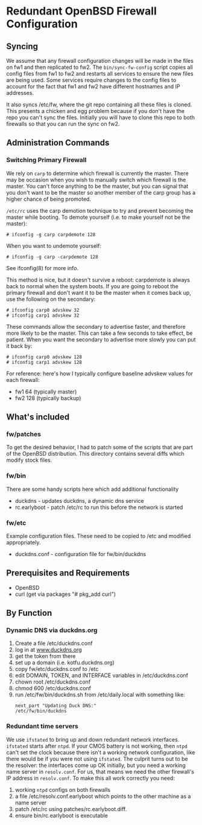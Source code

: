 # Redundant OpenBSD Firewall Configuration

## Syncing

We assume that any firewall configuration changes will be made in the files
on fw1 and then replicated to fw2. The `bin/sync-fw-config` script copies
all config files from fw1 to fw2 and restarts all services to ensure the
new files are being used. Some services require changes to the config
files to account for the fact that fw1 and fw2 have different hostnames
and IP addresses.

It also syncs /etc/fw, where the git repo containing all these files
is cloned. This presents a chicken and egg problem because if you don't
have the repo you can't sync the files. Initially you will have to clone
this repo to both firewalls so that you can run the sync on fw2.

## Administration Commands

### Switching Primary Firewall

We rely on `carp` to determine which firewall is currently the master. There
may be occasion when you wish to manually switch which firewall is the
master. You can't force anything to be the master, but you can signal that
you don't want to be the master so another member of the carp group has a
higher chance of being promoted.

`/etc/rc` uses the carp demotion technique to try and prevent becoming the
master while booting. To demote yourself (i.e. to make yourself not be the
master):

```
# ifconfig -g carp carpdemote 128
```

When you want to undemote yourself:

```
# ifconfig -g carp -carpdemote 128
```

See ifconfig(8) for more info.

This method is nice, but it doesn't survive a reboot: carpdemote is always back
to normal when the system boots. If you are going to reboot the primary firewall
and don't want it to be the master when it comes back up, use the following on
the secondary:

```
# ifconfig carp0 advskew 32
# ifconfig carp1 advskew 32
```

These commands allow the secondary to advertise faster, and therefore more
likely to be the master. This can take a few seconds to take effect, be patient.
When you want the secondary to advertise more slowly you can put it back by:

```
# ifconfig carp0 advskew 128
# ifconfig carp1 advskew 128
```

For reference: here's how I typically configure baseline advskew values for each
firewall:

- fw1 64 (typically master)
- fw2 128 (typically backup)


## What's included

### fw/patches

To get the desired behavior, I had to patch some of the scripts that are
part of the OpenBSD distribution. This directory contains several diffs
which modify stock files.


### fw/bin

There are some handy scripts here which add additional functionality

- duckdns - updates duckdns, a dynamic dns service
- rc.earlyboot - patch /etc/rc to run this before the network is started


### fw/etc

Example configuration files. These need to be copied to /etc and modified
appropriately.

- duckdns.conf - configuration file for fw/bin/duckdns


## Prerequisites and Requirements

- OpenBSD
- curl (get via packages "# pkg_add curl")


## By Function

### Dynamic DNS via duckdns.org

1. Create a file /etc/duckdns.conf
2. log in at www.duckdns.org
3. get the token from there
4. set up a domain (i.e. kotfu.duckdns.org)
5. copy fw/etc/duckdns.conf to /etc
6. edit DOMAIN, TOKEN, and INTERFACE variables in /etc/duckdns.conf
7. chown root /etc/duckdns.conf
8. chmod 600 /etc/duckdns.conf
9. run /etc/fw/bin/duckdns.sh from /etc/daily.local with something like:
    ```
    next_part "Updating Duck DNS:"
    /etc/fw/bin/duckdns
    ```

### Redundant time servers

We use `ifstated` to bring up and down redundant network interfaces. `ifstated` starts
after `ntpd`. If your CMOS battery is not working, then `ntpd` can't set the clock
because there isn't a working network configuration, like there would be if you were
not using `ifstated`. The culprit turns out to be the resolver: the interfaces come up OK
initially, but you need a working name server in `resolv.conf`. For us, that means we need
the other firewall's IP address in `resolv.conf`. To make this all work correctly you need:

1. working `ntpd` configs on both firewalls
2. a file /etc/resolv.conf.earlyboot which points to the other machine as a name server
3. patch /etc/rc using patches/rc.earlyboot.diff.
4. ensure bin/rc.earlyboot is executable
